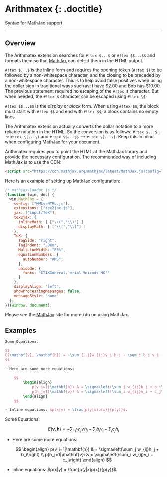 # Arithmatex {: .doctitle}
Syntax for MathJax support.

---

## Overview
The Arithmatex extension searches for `#!tex $...$` or `#!tex $$...$$` and formats them so that [MathJax](http://www.mathjax.org/) can detect them in the HTML output.

`#!tex $...$` is the inline form and requires the opening token (`#!tex $`) to be followed by a non-whitespace character, and the closing to be preceded by a non-whitespace character.  This is to help avoid false positives when using the dollar sign in traditional ways such as: I have $2.00 and Bob has $10.00.  The previous statement required no escaping of the `#!tex $` character.  But when needed, the `#!tex $` character can be escaped using `#!tex \$`.

`#!tex $$...$$` is the *display* or *block* form.  When using `#!tex $$`, the block must start with `#!tex $$` and end with `#!tex $$`; a block contains no empty lines.

The Arithmatex extension actually converts the dollar notation to a more reliable notation in the HTML.  So the conversion is as follows: `#!tex $...$` --> `#!tex \(...\)` and `#!tex $$...$$` --> `#!tex \[...\]`.  Keep this in mind when configuring MathJax for your document.

Arithmatex requires you to point the HTML at the MathJax library and provide the necessary configuration.  The recommended way of including MathJax is to use the CDN:

```html
<script src="https://cdn.mathjax.org/mathjax/latest/MathJax.js?config=TeX-AMS-MML_HTMLorMML"></script>
```

Here is an example of setting up MathJax configuration:

```js
/* mathjax-loader.js */
(function (win, doc) {
  win.MathJax = {
    config: ["MMLorHTML.js"],
    extensions: ["tex2jax.js"],
    jax: ["input/TeX"],
    tex2jax: {
      inlineMath: [ ["\\(","\\)"] ],
      displayMath: [ ["\\[","\\]"] ]
    },
    TeX: {
      TagSide: "right",
      TagIndent: ".8em",
      MultLineWidth: "85%",
      equationNumbers: {
        autoNumber: "AMS",
      },
      unicode: {
        fonts: "STIXGeneral,'Arial Unicode MS'"
      }
    },
    displayAlign: 'left',
    showProcessingMessages: false,
    messageStyle: 'none'
  };
})(window, document);
```

Please see the [MathJax](http://www.mathjax.org/) site for more info on using MathJax.

## Examples

````tex
Some Equations:

$$
E(\mathbf{v}, \mathbf{h}) = -\sum_{i,j}w_{ij}v_i h_j - \sum_i b_i v_i - \sum_j c_j h_j
$$

- Here are some more equations:

    $$
        \begin{align}
            p(v_i=1|\mathbf{h}) & = \sigma\left(\sum_j w_{ij}h_j + b_i\right) \\
            p(h_j=1|\mathbf{v}) & = \sigma\left(\sum_i w_{ij}v_i + c_j\right)
        \end{align}
    $$

- Inline equations: $p(x|y) = \frac{p(y|x)p(x)}{p(y)}$.
````

Some Equations:

$$
E(\mathbf{v}, \mathbf{h}) = -\sum_{i,j}w_{ij}v_i h_j - \sum_i b_i v_i - \sum_j c_j h_j
$$

- Here are some more equations:

    $$
        \begin{align}
            p(v_i=1|\mathbf{h}) & = \sigma\left(\sum_j w_{ij}h_j + b_i\right) \\
            p(h_j=1|\mathbf{v}) & = \sigma\left(\sum_i w_{ij}v_i + c_j\right)
        \end{align}
    $$

- Inline equations: $p(x|y) = \frac{p(y|x)p(x)}{p(y)}$.
